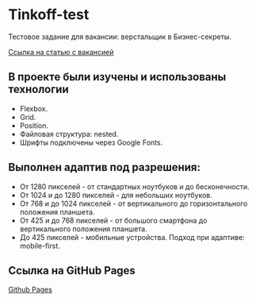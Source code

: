 # Tinkoff-test

Тестовое задание для вакансии: верстальщик в Бизнес-секреты.

[Ссылка на статью с вакансией](https://journal.tinkoff.ru/team/secret-verstak/)

## В проекте были изучены и использованы технологии
- Flexbox.
- Grid.
- Position.
- Файловая структура: nested.
- Шрифты подключены через Google Fonts.
## Выполнен адаптив под разрешения:
* От 1280 пикселей - от стандартных ноутбуков и до бесконечности.
* От 1024 и до 1280 пикселей - для небольших ноутбуков.
* От 768 и до 1024 пикселей - от вертикального до горизонтального положения планшета.
* От 425 и до 768 пикселей - от большого смартфона до вертикального положения планшета.
* До 425 пикселей - мобильные устройства.
Подход при адаптиве: mobile-first.

## Ссылка на GitHub Pages
[Github Pages](https://katokinawa.github.io/Tinkoff-test/index.html)
